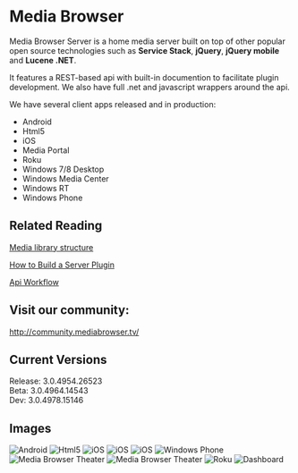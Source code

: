 Media Browser
============

Media Browser Server is a home media server built on top of other popular open source technologies such as **Service Stack**, **jQuery**, **jQuery mobile** and **Lucene .NET**.

It features a REST-based api with built-in documention to facilitate plugin development. We also have full .net and javascript wrappers around the api.

We have several client apps released and in production:

- Android
- Html5
- iOS
- Media Portal
- Roku
- Windows 7/8 Desktop
- Windows Media Center
- Windows RT
- Windows Phone

## Related Reading ##

[Media library structure](https://github.com/MediaBrowser/MediaBrowser/wiki/Library-Structure "Media library structure")

[How to Build a Server Plugin](https://github.com/MediaBrowser/MediaBrowser/wiki/How-to-build-a-Server-Plugin "How to build a server plugin")

[Api Workflow](https://github.com/MediaBrowser/MediaBrowser/wiki/Locating-the-Server "Api Workflow")

## Visit our community: ##

http://community.mediabrowser.tv/

## Current Versions ##

Release: 3.0.4954.26523<br/>
Beta: 3.0.4964.14543<br/>
Dev: 3.0.4978.15146

## Images

![Android](https://www.dropbox.com/s/lc90fkzqj8gaxlg/android.png?dl=1)
![Html5](https://www.dropbox.com/s/ptizv0assku1mrn/html5.png?dl=1)
![iOS](https://www.dropbox.com/s/24qyw0kdwu42skn/ios_1.jpg?dl=1)
![iOS](https://www.dropbox.com/s/p9d0ukms80lo7sy/ios_2.jpg?dl=1)
![iOS](https://www.dropbox.com/s/ijtjqvmejxsfwra/ios_3.jpg?dl=1)
![Windows Phone](https://www.dropbox.com/s/9kdmr6nkiqj057m/winphone.png?dl=1)
![Media Browser Theater](https://www.dropbox.com/s/i1wzkv8o5pyu6d9/mbt.png?dl=1)
![Media Browser Theater](https://www.dropbox.com/s/i1wzkv8o5pyu6d9/mbt1.png?dl=1)
![Roku](https://www.dropbox.com/s/8oyzfk0sg2f7sds/roku2.jpg?dl=1)
![Dashboard](https://www.dropbox.com/s/koqtj5ifwgq34sz/dashboard.png?dl=1)
